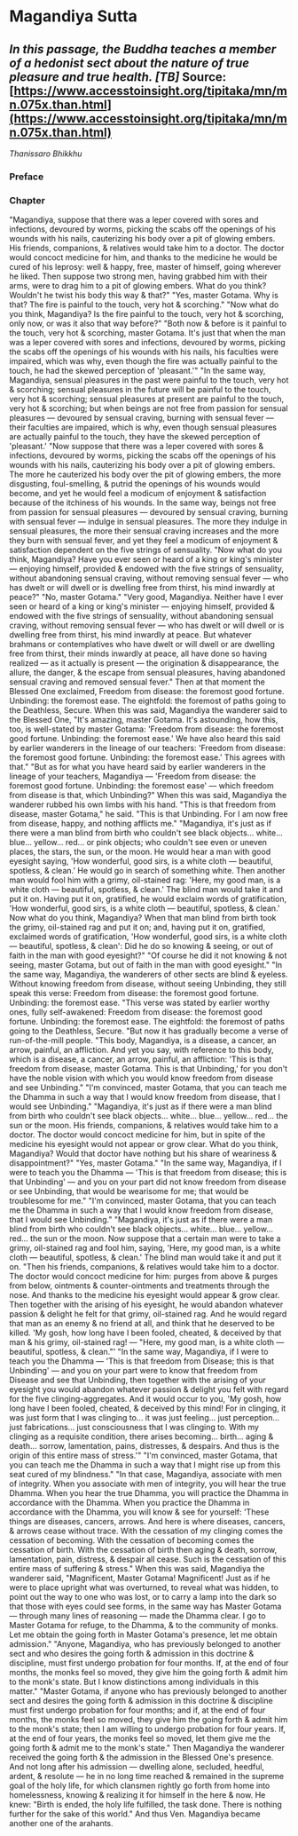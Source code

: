 # Magandiya Sutta
*In this passage, the Buddha teaches a member of a hedonist sect about the nature of true pleasure and true health. [TB]*
Source: [https://www.accesstoinsight.org/tipitaka/mn/mn.075x.than.html](https://www.accesstoinsight.org/tipitaka/mn/mn.075x.than.html)
---
*Thanissaro Bhikkhu*
### Preface
### Chapter
"Magandiya, suppose that there was a leper covered with sores and infections, devoured by worms, picking the scabs off the openings of his wounds with his nails, cauterizing his body over a pit of glowing embers. His friends, companions, & relatives would take him to a doctor. The doctor would concoct medicine for him, and thanks to the medicine he would be cured of his leprosy: well & happy, free, master of himself, going wherever he liked. Then suppose two strong men, having grabbed him with their arms, were to drag him to a pit of glowing embers. What do you think? Wouldn't he twist his body this way & that?"
"Yes, master Gotama. Why is that? The fire is painful to the touch, very hot & scorching."
"Now what do you think, Magandiya? Is the fire painful to the touch, very hot & scorching, only now, or was it also that way before?"
"Both now & before is it painful to the touch, very hot & scorching, master Gotama. It's just that when the man was a leper covered with sores and infections, devoured by worms, picking the scabs off the openings of his wounds with his nails, his faculties were impaired, which was why, even though the fire was actually painful to the touch, he had the skewed perception of 'pleasant.'"
"In the same way, Magandiya, sensual pleasures in the past were painful to the touch, very hot & scorching; sensual pleasures in the future will be painful to the touch, very hot & scorching; sensual pleasures at present are painful to the touch, very hot & scorching; but when beings are not free from passion for sensual pleasures — devoured by sensual craving, burning with sensual fever — their faculties are impaired, which is why, even though sensual pleasures are actually painful to the touch, they have the skewed perception of 'pleasant.'
"Now suppose that there was a leper covered with sores & infections, devoured by worms, picking the scabs off the openings of his wounds with his nails, cauterizing his body over a pit of glowing embers. The more he cauterized his body over the pit of glowing embers, the more disgusting, foul-smelling, & putrid the openings of his wounds would become, and yet he would feel a modicum of enjoyment & satisfaction because of the itchiness of his wounds. In the same way, beings not free from passion for sensual pleasures — devoured by sensual craving, burning with sensual fever — indulge in sensual pleasures. The more they indulge in sensual pleasures, the more their sensual craving increases and the more they burn with sensual fever, and yet they feel a modicum of enjoyment & satisfaction dependent on the five strings of sensuality.
"Now what do you think, Magandiya? Have you ever seen or heard of a king or king's minister — enjoying himself, provided & endowed with the five strings of sensuality, without abandoning sensual craving, without removing sensual fever — who has dwelt or will dwell or is dwelling free from thirst, his mind inwardly at peace?"
"No, master Gotama."
"Very good, Magandiya. Neither have I ever seen or heard of a king or king's minister — enjoying himself, provided & endowed with the five strings of sensuality, without abandoning sensual craving, without removing sensual fever — who has dwelt or will dwell or is dwelling free from thirst, his mind inwardly at peace. But whatever brahmans or contemplatives who have dwelt or will dwell or are dwelling free from thirst, their minds inwardly at peace, all have done so having realized — as it actually is present — the origination & disappearance, the allure, the danger, & the escape from sensual pleasures, having abandoned sensual craving and removed sensual fever."
Then at that moment the Blessed One exclaimed,
Freedom from disease: the foremost good fortune.
Unbinding: the foremost ease.
The eightfold: the foremost of paths
going to the
Deathless,
Secure.
When this was said, Magandiya the wanderer said to the Blessed One, "It's amazing, master Gotama. It's astounding, how this, too, is well-stated by master Gotama: 'Freedom from disease: the foremost good fortune. Unbinding: the foremost ease.' We have also heard this said by earlier wanderers in the lineage of our teachers: 'Freedom from disease: the foremost good fortune. Unbinding: the foremost ease.' This agrees with that."
"But as for what you have heard said by earlier wanderers in the lineage of your teachers, Magandiya — 'Freedom from disease: the foremost good fortune. Unbinding: the foremost ease' — which freedom from disease is that, which Unbinding?"
When this was said, Magandiya the wanderer rubbed his own limbs with his hand. "This is that freedom from disease, master Gotama," he said. "This is that Unbinding. For I am now free from disease, happy, and nothing afflicts me."
"Magandiya, it's just as if there were a man blind from birth who couldn't see black objects... white... blue... yellow... red... or pink objects; who couldn't see even or uneven places, the stars, the sun, or the moon. He would hear a man with good eyesight saying, 'How wonderful, good sirs, is a white cloth — beautiful, spotless, & clean.' He would go in search of something white. Then another man would fool him with a grimy, oil-stained rag: 'Here, my good man, is a white cloth — beautiful, spotless, & clean.' The blind man would take it and put it on. Having put it on, gratified, he would exclaim words of gratification, 'How wonderful, good sirs, is a white cloth — beautiful, spotless, & clean.' Now what do you think, Magandiya? When that man blind from birth took the grimy, oil-stained rag and put it on; and, having put it on, gratified, exclaimed words of gratification, 'How wonderful, good sirs, is a white cloth — beautiful, spotless, & clean': Did he do so knowing & seeing, or out of faith in the man with good eyesight?"
"Of course he did it not knowing & not seeing, master Gotama, but out of faith in the man with good eyesight."
"In the same way, Magandiya, the wanderers of other sects are blind & eyeless. Without knowing freedom from disease, without seeing Unbinding, they still speak this verse:
Freedom from disease: the foremost good fortune.
Unbinding: the foremost ease.
"This verse was stated by earlier worthy ones, fully self-awakened:
Freedom from disease: the foremost good fortune.
Unbinding: the foremost ease.
The eightfold: the foremost of paths
going to the
Deathless,
Secure.
"But now it has gradually become a verse of run-of-the-mill people.
"This body, Magandiya, is a disease, a cancer, an arrow, painful, an affliction. And yet you say, with reference to this body, which is a disease, a cancer, an arrow, painful, an affliction: 'This is that freedom from disease, master Gotama. This is that Unbinding,' for you don't have the noble vision with which you would know freedom from disease and see Unbinding."
"I'm convinced, master Gotama, that you can teach me the Dhamma in such a way that I would know freedom from disease, that I would see Unbinding."
"Magandiya, it's just as if there were a man blind from birth who couldn't see black objects... white... blue... yellow... red... the sun or the moon. His friends, companions, & relatives would take him to a doctor. The doctor would concoct medicine for him, but in spite of the medicine his eyesight would not appear or grow clear. What do you think, Magandiya? Would that doctor have nothing but his share of weariness & disappointment?"
"Yes, master Gotama."
"In the same way, Magandiya, if I were to teach you the Dhamma — 'This is that freedom from disease; this is that Unbinding' — and you on your part did not know freedom from disease or see Unbinding, that would be wearisome for me; that would be troublesome for me."
"I'm convinced, master Gotama, that you can teach me the Dhamma in such a way that I would know freedom from disease, that I would see Unbinding."
"Magandiya, it's just as if there were a man blind from birth who couldn't see black objects... white... blue... yellow... red... the sun or the moon. Now suppose that a certain man were to take a grimy, oil-stained rag and fool him, saying, 'Here, my good man, is a white cloth — beautiful, spotless, & clean.' The blind man would take it and put it on.
"Then his friends, companions, & relatives would take him to a doctor. The doctor would concoct medicine for him: purges from above & purges from below, ointments & counter-ointments and treatments through the nose. And thanks to the medicine his eyesight would appear & grow clear. Then together with the arising of his eyesight, he would abandon whatever passion & delight he felt for that grimy, oil-stained rag. And he would regard that man as an enemy & no friend at all, and think that he deserved to be killed. 'My gosh, how long have I been fooled, cheated, & deceived by that man & his grimy, oil-stained rag! — "Here, my good man, is a white cloth — beautiful, spotless, & clean."'
"In the same way, Magandiya, if I were to teach you the Dhamma — 'This is that freedom from Disease; this is that Unbinding' — and you on your part were to know that freedom from Disease and see that Unbinding, then together with the arising of your eyesight you would abandon whatever passion & delight you felt with regard for the five clinging-aggregates. And it would occur to you, 'My gosh, how long have I been fooled, cheated, & deceived by this mind! For in clinging, it was just form that I was clinging to... it was just feeling... just perception... just fabrications... just consciousness that I was clinging to. With my clinging as a requisite condition, there arises becoming... birth... aging & death... sorrow, lamentation, pains, distresses, & despairs. And thus is the origin of this entire mass of stress.'"
"I'm convinced, master Gotama, that you can teach me the Dhamma in such a way that I might rise up from this seat cured of my blindness."
"In that case, Magandiya, associate with men of integrity. When you associate with men of integrity, you will hear the true Dhamma. When you hear the true Dhamma, you will practice the Dhamma in accordance with the Dhamma. When you practice the Dhamma in accordance with the Dhamma, you will know & see for yourself: 'These things are diseases, cancers, arrows. And here is where diseases, cancers, & arrows cease without trace. With the cessation of my clinging comes the cessation of becoming. With the cessation of becoming comes the cessation of birth. With the cessation of birth then aging & death, sorrow, lamentation, pain, distress, & despair all cease. Such is the cessation of this entire mass of suffering & stress."
When this was said, Magandiya the wanderer said, "Magnificent, Master Gotama! Magnificent! Just as if he were to place upright what was overturned, to reveal what was hidden, to point out the way to one who was lost, or to carry a lamp into the dark so that those with eyes could see forms, in the same way has Master Gotama — through many lines of reasoning — made the Dhamma clear. I go to Master Gotama for refuge, to the Dhamma, & to the community of monks. Let me obtain the going forth in Master Gotama's presence, let me obtain admission."
"Anyone, Magandiya, who has previously belonged to another sect and who desires the going forth & admission in this doctrine & discipline, must first undergo probation for four months. If, at the end of four months, the monks feel so moved, they give him the going forth & admit him to the monk's state. But I know distinctions among individuals in this matter."
"Master Gotama, if anyone who has previously belonged to another sect and desires the going forth & admission in this doctrine & discipline must first undergo probation for four months; and if, at the end of four months, the monks feel so moved, they give him the going forth & admit him to the monk's state; then I am willing to undergo probation for four years. If, at the end of four years, the monks feel so moved, let them give me the going forth & admit me to the monk's state."
Then Magandiya the wanderer received the going forth & the admission in the Blessed One's presence. And not long after his admission — dwelling alone, secluded, heedful, ardent, & resolute — he in no long time reached & remained in the supreme goal of the holy life, for which clansmen rightly go forth from home into homelessness, knowing & realizing it for himself in the here & now. He knew: "Birth is ended, the holy life fulfilled, the task done. There is nothing further for the sake of this world." And thus Ven. Magandiya became another one of the arahants.